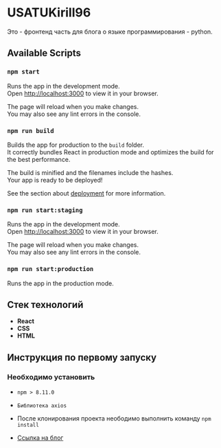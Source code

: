 # USATUKirill96

Это - фронтенд часть для блога о языке программирования - python.

## Available Scripts

### `npm start`

Runs the app in the development mode.\
Open [http://localhost:3000](http://localhost:3000) to view it in your browser.

The page will reload when you make changes.\
You may also see any lint errors in the console.


### `npm run build`

Builds the app for production to the `build` folder.\
It correctly bundles React in production mode and optimizes the build for the best performance.

The build is minified and the filenames include the hashes.\
Your app is ready to be deployed!

See the section about [deployment](https://facebook.github.io/create-react-app/docs/deployment) for more information.

### `npm run start:staging`

Runs the app in the development mode.\
Open [http://localhost:3000](http://localhost:3000) to view it in your browser.

The page will reload when you make changes.\
You may also see any lint errors in the console.

### `npm run start:production`
Runs the app in the production mode.


## Стек технологий
- **React**
- **CSS**
- **HTML**

## Инструкция по первому запуску

### Необходимо установить 
- `npm > 8.11.0`
- `Библиотека axios`
- После клонирования проекта неободимо выполнить команду `npm install`


- [Ссылка на блог](https://ru.usatukirill96.com/)